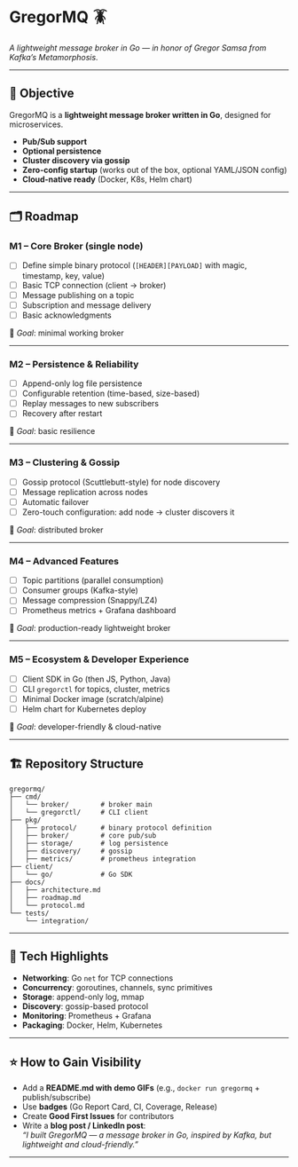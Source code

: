 # GregorMQ 🪳
*A lightweight message broker in Go — in honor of Gregor Samsa from Kafka’s Metamorphosis.*

---

## 🎯 Objective
GregorMQ is a **lightweight message broker written in Go**, designed for microservices.  
- **Pub/Sub support**  
- **Optional persistence**  
- **Cluster discovery via gossip**  
- **Zero-config startup** (works out of the box, optional YAML/JSON config)  
- **Cloud-native ready** (Docker, K8s, Helm chart)  

---

## 🗂️ Roadmap

### **M1 – Core Broker (single node)**
- [ ] Define simple binary protocol (`[HEADER][PAYLOAD]` with magic, timestamp, key, value)  
- [ ] Basic TCP connection (client → broker)  
- [ ] Message publishing on a topic  
- [ ] Subscription and message delivery  
- [ ] Basic acknowledgments  

📌 *Goal*: minimal working broker  

---

### **M2 – Persistence & Reliability**
- [ ] Append-only log file persistence  
- [ ] Configurable retention (time-based, size-based)  
- [ ] Replay messages to new subscribers  
- [ ] Recovery after restart  

📌 *Goal*: basic resilience  

---

### **M3 – Clustering & Gossip**
- [ ] Gossip protocol (Scuttlebutt-style) for node discovery  
- [ ] Message replication across nodes  
- [ ] Automatic failover  
- [ ] Zero-touch configuration: add node → cluster discovers it  

📌 *Goal*: distributed broker  

---

### **M4 – Advanced Features**
- [ ] Topic partitions (parallel consumption)  
- [ ] Consumer groups (Kafka-style)  
- [ ] Message compression (Snappy/LZ4)  
- [ ] Prometheus metrics + Grafana dashboard  

📌 *Goal*: production-ready lightweight broker  

---

### **M5 – Ecosystem & Developer Experience**
- [ ] Client SDK in Go (then JS, Python, Java)  
- [ ] CLI `gregorctl` for topics, cluster, metrics  
- [ ] Minimal Docker image (scratch/alpine)  
- [ ] Helm chart for Kubernetes deploy  

📌 *Goal*: developer-friendly & cloud-native  

---

## 🏗️ Repository Structure
```
gregormq/
├── cmd/
│   └── broker/        # broker main
│   └── gregorctl/     # CLI client
├── pkg/
│   ├── protocol/      # binary protocol definition
│   ├── broker/        # core pub/sub
│   ├── storage/       # log persistence
│   ├── discovery/     # gossip
│   ├── metrics/       # prometheus integration
├── client/
│   └── go/            # Go SDK
├── docs/
│   ├── architecture.md
│   ├── roadmap.md
│   └── protocol.md
└── tests/
    └── integration/
```

---

## 🚀 Tech Highlights
- **Networking**: Go `net` for TCP connections  
- **Concurrency**: goroutines, channels, sync primitives  
- **Storage**: append-only log, mmap  
- **Discovery**: gossip-based protocol  
- **Monitoring**: Prometheus + Grafana  
- **Packaging**: Docker, Helm, Kubernetes  

---

## ⭐ How to Gain Visibility
- Add a **README.md with demo GIFs** (e.g., `docker run gregormq` + publish/subscribe)  
- Use **badges** (Go Report Card, CI, Coverage, Release)  
- Create **Good First Issues** for contributors  
- Write a **blog post / LinkedIn post**:  
  *“I built GregorMQ — a message broker in Go, inspired by Kafka, but lightweight and cloud-friendly.”*  

---

